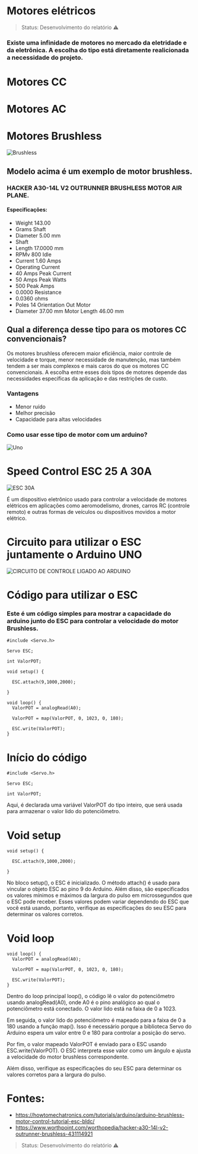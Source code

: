 # Motores elétricos
> Status: Desenvolvimento do relatório ⚠️
### Existe uma infinidade de motores no mercado da eletridade e da eletrônica. A escolha do tipo está diretamente realicionada a necessidade do projeto.

# Motores CC

# Motores AC

# Motores Brushless

![Brushless](https://github.com/Gustavo-Guilherme-Wanderley/MotorBrushless/assets/77367556/dfca61dd-eec7-4571-8cb2-f7f62321912a)

## Modelo acima é um **exemplo** de motor brushless.
### HACKER A30-14L V2 OUTRUNNER BRUSHLESS MOTOR AIR PLANE.

#### Especificações:
+ Weight 143.00 
+ Grams Shaft 
+ Diameter 5.00 mm 
+ Shaft 
+ Length 17.0000 mm 
+ RPMv 800 Idle 
+ Current 1.60 Amps 
+ Operating Current 
+ 40 Amps Peak Current 
+ 50 Amps Peak Watts 
+ 500 Peak Amps 
+ 0.0000 Resistance 
+ 0.0360 ohms 
+ Poles 14 Orientation Out Motor 
+ Diameter 37.00 mm Motor Length 46.00 mm

## Qual a diferença desse tipo para os motores CC convencionais?

Os motores brushless oferecem maior eficiência, maior controle de velocidade e torque, menor necessidade de manutenção, mas também tendem a ser mais complexos e mais caros do que os motores CC convencionais. A escolha entre esses dois tipos de motores depende das necessidades específicas da aplicação e das restrições de custo.

### Vantagens

+ Menor ruído
+ Melhor precisão
+ Capacidade para altas velocidades

### Como usar esse tipo de motor com um arduino?

![Uno](https://github.com/Gustavo-Guilherme-Wanderley/MotorBrushless/assets/77367556/8c2e90bb-4a35-4c05-84dd-093604007c7f)

# Speed Control ESC 25 A 30A

![ESC 30A](https://github.com/Gustavo-Guilherme-Wanderley/MotorBrushless/assets/132305741/19542791-15f0-4bb4-b663-839dae5f46e4)

É um dispositivo eletrônico usado para controlar a velocidade de motores elétricos em aplicações como aeromodelismo, drones, carros RC (controle remoto) e outras formas de veículos ou dispositivos movidos a motor elétrico.
# Circuito para utilizar o ESC juntamente o Arduino UNO

![CIRCUITO DE CONTROLE LIGADO AO ARDUINO](https://github.com/Gustavo-Guilherme-Wanderley/MotorBrushless/assets/77367556/5420ebb6-33d1-47bb-8801-72ef21db6bd9)

# Código para utilizar o ESC 
### Este é um código simples para mostrar a capacidade do arduino junto do ESC para controlar a velocidade do motor Brushless.
```
#include <Servo.h>

Servo ESC;     

int ValorPOT;  

void setup() {

  ESC.attach(9,1000,2000); 
  
}

void loop() {
  ValorPOT = analogRead(A0);   
  
  ValorPOT = map(ValorPOT, 0, 1023, 0, 180);  
   
  ESC.write(ValorPOT);
}
```
# Início do código
```
#include <Servo.h>

Servo ESC;     

int ValorPOT; 
```
Aqui, é declarada uma variável ValorPOT do tipo inteiro, que será usada para armazenar o valor lido do potenciômetro.

# Void setup
```
void setup() {

  ESC.attach(9,1000,2000); 
  
}
```
No bloco setup(), o ESC é inicializado. O método attach() é usado para vincular o objeto ESC ao pino 9 do Arduino. Além disso, são especificados os valores mínimos e máximos da largura do pulso em microssegundos que o ESC pode receber. Esses valores podem variar dependendo do ESC que você está usando, portanto, verifique as especificações do seu ESC para determinar os valores corretos.
# Void loop

```
void loop() {
  ValorPOT = analogRead(A0);   
  
  ValorPOT = map(ValorPOT, 0, 1023, 0, 180);  
   
  ESC.write(ValorPOT);
}
```

Dentro do loop principal loop(), o código lê o valor do potenciômetro usando analogRead(A0), onde A0 é o pino analógico ao qual o potenciômetro está conectado. O valor lido está na faixa de 0 a 1023.

Em seguida, o valor lido do potenciômetro é mapeado para a faixa de 0 a 180 usando a função map(). Isso é necessário porque a biblioteca Servo do Arduino espera um valor entre 0 e 180 para controlar a posição do servo.

Por fim, o valor mapeado ValorPOT é enviado para o ESC usando ESC.write(ValorPOT). O ESC interpreta esse valor como um ângulo e ajusta a velocidade do motor brushless correspondente.

Além disso, verifique as especificações do seu ESC para determinar os valores corretos para a largura do pulso.

# Fontes: 
+ https://howtomechatronics.com/tutorials/arduino/arduino-brushless-motor-control-tutorial-esc-bldc/
+ https://www.worthpoint.com/worthopedia/hacker-a30-14l-v2-outrunner-brushless-431114921
> Status: Desenvolvimento do relatório ⚠️
